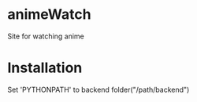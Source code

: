 # animeWatch
Site for watching anime

# Installation
Set 'PYTHONPATH' to backend folder("/path/backend")
